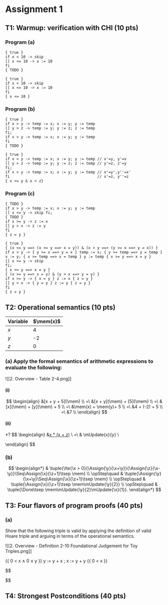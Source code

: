 # Assignment 1
## T1: Warmup: verification with CHI (10 pts)

### Program (a) 

```
{ true }
if x < 10 -> skip 
[] x <= 10 -> x := 10 
fi 
{ TODO } 
```

```
{ true }
if x < 10 -> skip
[] x <= 10 -> x := 10
fi
{ x <= 10 }
```

### Program (b) 

```
{ true } 
if x > y -> temp := x; x := y; y := temp 
[] y > z -> temp := y; y := z; z := temp 
fi; 
if x > y -> temp := x; x := y; y := temp 
fi 
{ TODO } 
```

```
{ true } 
if x > y -> temp := x; x := y; y := temp // x'=y, y'=x
[] y > z -> temp := y; y := z; z := temp // y'=z, z'=y
fi;
if x > y -> temp := x; x := y; y := temp // x'=y',y''=x'
fi                                       // x'=z, y''=z
{ x <= y & x < z}

```

### Program (c) 

```
{ TODO } 
if x > y -> temp := x; x := y; y := temp 
[] x <= y -> skip fi; 
{ TODO } 
if x >= y -> z := x 
[] y > x -> z := y 
fi 
{ z = y }
```

```
{ true }
{ (x <= y ==> (x >= y ==> x = y)) & (x > y ==> (y >= x ==> y = x)) }
if x > y -> { y >= x ==> y = x } temp := x; { y >= temp ==> y = temp } x := y; { x >= temp ==> x = temp } y := temp { x >= y ==> x = y }
[] x <= y -> skip
fi;
{ x >= y ==> x = y }
{ (x >= y ==> x = y) & (y > x ==> y = y) }
if x >= y -> { x = y } z := x { z = y }
[] y > x -> { y = y } z := y { z = y }
fi 
{ z = y }

```

## T2: Operational semantics (10 pts)

| Variable | $\mem(x)$ |
| -------- | --------- |
| $x$      | 4         |
| $y$      | -2        |
| $z$      | 0         |
### (a) Apply the formal semantics of arithmetic expressions to evaluate the following:
![[2. Overview - Table 2-4.png]]
#### (i)

$$
\begin{align}
&[x + y + 5](\mem) \\
=\ &[x + y](\mem) + [5](\mem) \\
=\ &[x](\mem) + [y](\mem) + 5 \\
=\ &\mem(x) + \mem(y)+ 5 \\
=\ &4 + (-2) + 5 \\
=\ &7 \\
\end{align}
$$
#### (ii)
\*?
$$
\begin{align}
&[x * (x + z)](\mem\subst{y}{3}) \\
=\ & \mUpdate{x}{y} \\

\end{align}
$$

### (b)

$$
\begin{align*}
  & 
  \tuple{\Ite{\x > 0}{\Assign{\y}{\x+\y}}{\Assign{\z}{\x-\y}}\Seq\Assign{\x}{\z+1}\tsep \mem} \\
  \opStep\quad &
  \tuple{\Assign{\y}{\x+\y}\Seq\Assign{\x}{\z+1}\tsep \mem} \\
  \opStep\quad &
  \tuple{\Assign{\x}{\z+1}\tsep \mem\mUpdate{\y}{2}} \\
  \opStep\quad &
  \tuple{\Done\tsep \mem\mUpdate{\y}{2}\mUpdate{\x}{1}}.
\end{align*}
$$
## T3: Four flavors of program proofs (40 pts)

### (a) 
Show that the following triple is valid by applying the definition of valid Hoare triple and arguing in terms of the operational semantics.

![[2. Overview - Definition 2-10 Foundational Judgement for Toy Triples.png]]

{{ 0 < x ∧ 0 ≤ y }} y := y + x ; x := y + y {{ 0 < x }} 

$$

$$

## T4: Strongest Postconditions (40 pts)

